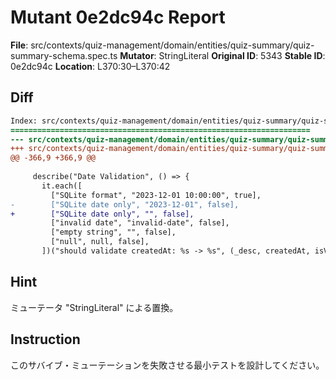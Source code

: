 # Mutant 0e2dc94c Report

**File**: src/contexts/quiz-management/domain/entities/quiz-summary/quiz-summary-schema.spec.ts
**Mutator**: StringLiteral
**Original ID**: 5343
**Stable ID**: 0e2dc94c
**Location**: L370:30–L370:42

## Diff

```diff
Index: src/contexts/quiz-management/domain/entities/quiz-summary/quiz-summary-schema.spec.ts
===================================================================
--- src/contexts/quiz-management/domain/entities/quiz-summary/quiz-summary-schema.spec.ts	original
+++ src/contexts/quiz-management/domain/entities/quiz-summary/quiz-summary-schema.spec.ts	mutated #5343
@@ -366,9 +366,9 @@
 
     describe("Date Validation", () => {
       it.each([
         ["SQLite format", "2023-12-01 10:00:00", true],
-        ["SQLite date only", "2023-12-01", false],
+        ["SQLite date only", "", false],
         ["invalid date", "invalid-date", false],
         ["empty string", "", false],
         ["null", null, false],
       ])("should validate createdAt: %s -> %s", (_desc, createdAt, isValid) => {
```

## Hint

ミューテータ "StringLiteral" による置換。

## Instruction

このサバイブ・ミューテーションを失敗させる最小テストを設計してください。

